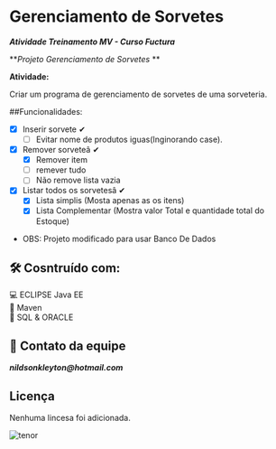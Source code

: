# Gerenciamento de Sorvetes

**_Atividade Treinamento MV - Curso Fuctura_**

**_Projeto Gerenciamento de Sorvetes_ **

**Atividade:**

Criar um programa de gerenciamento de sorvetes de uma sorveteria.

##Funcionalidades:
- [x] Inserir sorvete ✔
  - [ ] Evitar nome de produtos iguas(Inginorando case).
- [x] Remover sorveteâ ✔
  - [x] Remover item
  - [ ] remever tudo
  - [ ] Não remove lista vazia
- [x] Listar todos os sorvetesâ ✔
  - [x] Lista simplis (Mosta apenas as os itens)
  - [x] Lista Complementar (Mostra valor Total e quantidade total do Estoque)

- OBS: Projeto modificado para usar Banco De Dados

## 🛠 Cosntruído com:
:computer: ECLIPSE Java EE <br>
:space_invader: Maven<br>
:bank: SQL & ORACLE <br>

## :postbox: Contato da equipe
**_nildsonkleyton@hotmail.com_**

## Licença
Nenhuma lincesa foi adicionada.

![tenor](https://media1.tenor.com/images/505ddb5e0b0e8c3e96b66e1469ef47c1/tenor.gif?itemid=4903969) 
